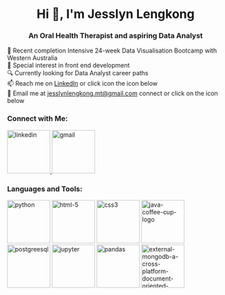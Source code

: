 <h1 align="center">Hi 👋, I'm Jesslyn Lengkong </h1>
<h3 align="center">An Oral Health Therapist and aspiring Data Analyst </h3>


🌱 Recent completion Intensive 24-week Data Visualisation Bootcamp with Western Australia </br> 
💞️ Special interest in front end development</br> 
🔍 Currently looking for Data Analyst career paths </br> 
📫 Reach me on [LinkedIn](https://www.linkedin.com/in/jesslyn-lengkong-13897499/) or click icon the icon below </br> 
💬 Email me at jesslynlengkong.mt@gmail.com connect or click on the icon below </br> 


### Connect with Me:

<!--      LinkedIn Link  -->
<a href="https://www.linkedin.com/in/jesslyn-lengkong-13897499/" target="_blank">
   <img width="100" height="100" src="https://img.icons8.com/plasticine/100/linkedin.png" alt="linkedin"/>
</a>
<!--      Email Address Link  -->
<a href="mailto:jesslynlengkong.mt@gmail.com">
    <img width="100" height="100" src="https://img.icons8.com/plasticine/100/gmail.png" alt="gmail"/>
</a>

</p>
<h3 align="left">Languages and Tools:</h3>
<p align="left"> 
  
<img width="100" height="100" src="https://img.icons8.com/plasticine/100/python.png" alt="python"/> 

<img width="100" height="100" src="https://img.icons8.com/plasticine/100/html-5.png" alt="html-5"/>

<img width="100" height="100" src="https://img.icons8.com/plasticine/100/css3.png" alt="css3"/>

<img width="100" height="100" src="https://img.icons8.com/plasticine/100/java-coffee-cup-logo.png" alt="java-coffee-cup-logo"/>

<img width="100" height="100" src="https://img.icons8.com/plasticine/100/postgreesql.png" alt="postgreesql"/>

<img width="100" height="100" src="https://img.icons8.com/fluency/100/jupyter.png" alt="jupyter"/> 

<img width="100" height="100" src="https://img.icons8.com/color/100/pandas.png" alt="pandas"/> 

<img width="100" height="100" src="https://img.icons8.com/external-tal-revivo-shadow-tal-revivo/100/external-mongodb-a-cross-platform-document-oriented-database-program-logo-shadow-tal-revivo.png" alt="external-mongodb-a-cross-platform-document-oriented-database-program-logo-shadow-tal-revivo"/>

<!---
jflengkong/jflengkong is a ✨ special ✨ repository because its `README.md` (this file) appears on your GitHub profile.
You can click the Preview link to take a look at your changes.
--->
